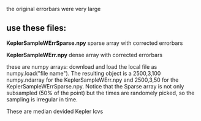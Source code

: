 the original errorbars were very large
## use these files:

**KeplerSampleWErrSparse.npy**	sparse array with corrected errorbars

**KeplerSampleWErr.npy** dense array with corrected errorbars

these are numpy arrays: download and load the local file as numpy.load("file name"). The resulting object is a 2500,3,100 numpy.ndarray for the KeplerSampleWErr.npy and 2500,3,50 for the KeplerSampleWErrSparse.npy. Notice that the Sparse array is not only subsampled (50% of the point) but the times are randomely picked, so the sampling is irregular in time.

These are median devided Kepler lcvs 
